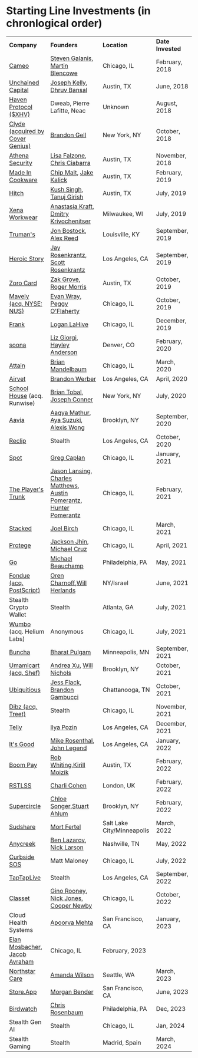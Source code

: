 # Starting Line Investments (in chronlogical order)

<table>
  <tr>
    <td> <b>Company</b> </td>
    <td> <b>Founders</b> </td>
    <td> <b>Location</b> </td>
    <td> <b>Date Invested</b> </td>
  </tr>
    <tr>
      <td> <a href="http://www.cameo.com">Cameo</a></td>
      <td> <a href="https://twitter.com/Mr3ONE2">Steven Galanis</a>, <a href="https://www.linkedin.com/in/martin-blencowe-b1768114a/">Martin Blencowe</a> </td>
      <td> Chicago, IL </td>
      <td> February, 2018 </td>
  </tr>
      <tr>
        <td> <a href="http://www.unchained-capital.com">Unchained Capital</a></td>
        <td> <a href="https://twitter.com/josephkelly">Joseph Kelly</a>, <a href="https://twitter.com/dhruvbansal">Dhruv Bansal</a> </td>
      <td> Austin, TX </td>
      <td> June, 2018 </td>
  </tr>
      <tr>
        <td> <a href="http://www.havenprotocol.com">Haven Protocol ($XHV)</a></td>
        <td> Dweab, Pierre Lafitte, Neac </td>
      <td> Unknown </td>
      <td> August, 2018 </td>
  </tr>
        <tr>
          <td> <a href="http://www.joinclyde.com">Clyde (acquired by Cover Genius)</a></td>
          <td> <a href="https://www.linkedin.com/in/brandon-gell-37836599/">Brandon Gell</a> </td>
      <td> New York, NY </td>
      <td> October, 2018 </td>
  </tr>
        <tr>
          <td> <a href="http://www.athena-security.com">Athena Security</a></td>
          <td> <a href="https://twitter.com/LisaFalzone">Lisa Falzone</a>, <a href="https://www.linkedin.com/in/ccciabarra/">Chris Ciabarra</a> </td>
      <td> Austin, TX </td>
      <td> November, 2018 </td>
  </tr>
  </tr>
        <tr>
  <td><a href="http://www.madeincookware.com">Made In Cookware</a> </td>
  <td><a href="https://www.linkedin.com/in/bradfordmalt/">Chip Malt</a>, <a href="https://www.linkedin.com/in/jake-kalick-26b44224/">Jake Kalick</a></td>
      <td> Austin, TX </td>
      <td> February, 2019 </td>
  </tr>
       <tr>
  <td><a href="http://www.hitch.net">Hitch</a> </td>
  <td><a href="https://www.linkedin.com/in/kushksingh/">Kush Singh</a>, <a href="https://www.linkedin.com/in/tanuj-girish-9b9873a1/">Tanuj Girish</a></td>
      <td> Austin, TX </td>
      <td> July, 2019 </td>
  </tr>
         <tr>
  <td><a href="https://xenaworkwear.com/">Xena Workwear</a> </td>
  <td><a href="https://www.linkedin.com/in/anastasia-kraft-b10878aa/">Anastasia Kraft</a>, <a href="https://www.linkedin.com/in/dmitrykrivochenitser/">Dmitry Krivochenitser</a></td>
      <td> Milwaukee, WI </td>
      <td> July, 2019 </td>
  </tr>
        <tr>
  <td><a href="https://www.trumans.com/">Truman's</a> </td>
  <td><a href="https://www.linkedin.com/in/jonbostock/">Jon Bostock</a>, <a href="https://www.linkedin.com/in/areed34/">Alex Reed</a></td>
      <td> Louisville, KY </td>
      <td> September, 2019 </td>
  </tr>
          <tr>
  <td><a href="https://www.figments.gg/">Heroic Story</a> </td>
  <td><a href="https://www.linkedin.com/in/jay-rosenkrantz-05846511b/">Jay Rosenkrantz</a>, <a href="https://www.linkedin.com/in/scottrosenkrantz/">Scott Rosenkrantz</a></td>
      <td> Los Angeles, CA </td>
      <td> September, 2019 </td>
  </tr>
            <tr>
  <td><a href="https://www.zorocard.com/">Zoro Card</a> </td>
  <td><a href="https://www.linkedin.com/in/zakgrove/">Zak Grove</a>, <a href="https://www.linkedin.com/in/rogeralanmorris/">Roger Morris</a></td>
      <td> Austin, TX </td>
      <td> October, 2019 </td>
  </tr>
              <tr>
  <td><a href="https://www.mavely.life/">Mavely (acq. NYSE: NUS)</a> </td>
  <td><a href="https://www.linkedin.com/in/evanjwray/">Evan Wray</a>, <a href="https://www.linkedin.com/in/peggy-o-flaherty-50642426/">Peggy O'Flaherty</a></td>
      <td> Chicago, IL </td>
      <td> October, 2019 </td>
  </tr>
                <tr>
  <td><a href="https://getfrank.com/">Frank</a> </td>
  <td><a href="linkedin.com/in/loganlahive/">Logan LaHive</a></td>
      <td> Chicago, IL </td>
      <td> December, 2019 </td>
  </tr>
                <tr>
  <td><a href="https://www.soona.co">soona</a> </td>
  <td><a href="https://www.linkedin.com/in/elizabethgiorgi/">Liz Giorgi</a>, <a href="https://www.linkedin.com/in/hayleyanderson/">Hayley Anderson</a></td>
      <td> Denver, CO </td>
      <td> February, 2020 </td>
  </tr>
                  <tr>
  <td><a href="https://www.attaindata.io/">Attain</a> </td>
  <td><a href="https://www.linkedin.com/in/brianmandelbaum/">Brian Mandelbaum</a> </td>
      <td> Chicago, IL </td>
      <td> March, 2020 </td>
  </tr>
                  <tr>
  <td><a href="https://www.airvet.com">Airvet</a> </td>
  <td><a href="https://www.linkedin.com/in/brandonwerber/">Brandon Werber</a></td>
      <td> Los Angeles, CA </td>
      <td> April, 2020 </td>
  </tr>
      <tr>
  <td><a href="https://www.getschoolhouse.com">School House</a> (acq. Runwise)</td>
  <td><a href="https://www.linkedin.com/in/brian-tobal-a4946911/">Brian Tobal</a>, <a href="https://www.linkedin.com/in/joseph-connor-b6a96a16/">Joseph Conner</a></td>
      <td> New York, NY </td>
      <td> July, 2020 </td>
  </tr>
  <tr>
    <td><a href="https://www.aavia.io">Aavia</a> </td>
  <td><a href="https://www.linkedin.com/in/aagyamathur/">Aagya Mathur</a>, <a href="https://www.linkedin.com/in/aksuzuki/">Aya Suzuki</a>,  <a href="https://www.linkedin.com/in/alexis-wong-aavia/">Alexis Wong</a> </td>
      <td> Brooklyn, NY </td>
      <td> September, 2020 </td>
  </tr>
  <tr>
      <td><a href="https://www.reclip.app/">Reclip</a> </td>
  <td>Stealth </td>
      <td> Los Angeles, CA </td>
      <td> October, 2020 </td>
  </tr>
    <tr>
      <td><a href="https://www.meetwithspot.com">Spot</a> </td>
  <td><a href="https://www.linkedin.com/in/gregcaplan/">Greg Caplan</a></td>
      <td> Chicago, IL </td>
      <td> January, 2021 </td>
  </tr>
    <tr>
  <td><a href="https://www.theplayerstrunk.com">The Player's Trunk</a></td>
  <td><a href="https://www.linkedin.com/in/jason-lansing/">Jason Lansing</a>, <a href="https://www.linkedin.com/in/cmatt1/">Charles Matthews</a>, <a href="https://www.linkedin.com/in/austin-pomerantz-56557b155/">Austin Pomerantz</a>, <a href="https://www.linkedin.com/in/hunter-pomerantz/">Hunter Pomerantz</a>  </td>
      <td> Chicago, IL </td>
      <td> February, 2021 </td>
  </tr>
     <tr>
  <td><a href="https://www.stackedinvest.com">Stacked</a></td>
  <td><a href="https://www.linkedin.com/in/joelbirch1/">Joel Birch</a></td>
      <td> Chicago, IL </td>
      <td> March, 2021 </td>
  </tr>
    <tr>
  <td><a href="https://www.protege.com">Protege</a></td>
  <td><a href="https://www.linkedin.com/in/jacksonjhin/">Jackson Jhin</a>, <a href="https://www.linkedin.com/in/mdcruz/">Michael Cruz</a></td>
      <td> Chicago, IL </td>
      <td> April, 2021 </td>
  </tr>
      <tr>
  <td><a href="https://www.drivego.com">Go</a></td>
  <td><a href="https://www.linkedin.com/in/michaeltbeauchamp/">Michael Beauchamp</a> </td>
      <td> Philadelphia, PA </td>
      <td> May, 2021 </td>
  </tr>
      <tr>
  <td><a href="https://www.getfondue.com">Fondue (acq. PostScript)</a></td>
  <td><a href="https://www.linkedin.com/in/orencharnoff/">Oren Charnoff</a>,<a href="https://www.linkedin.com/in/williamherlands/">Will Herlands</a> </td>
      <td> NY/Israel </td>
      <td> June, 2021 </td>
  </tr>
      <tr>
  <td>Stealth Crypto Wallet</td>
  <td>Stealth</td>
      <td> Atlanta, GA </td>
      <td> July, 2021 </td>
  </tr>
        <tr>
  <td><a href="https://wum.bo/">Wumbo</a> (acq. Helium Labs)</td>
  <td>Anonymous</td>
      <td> Chicago, IL </td>
      <td> July, 2021 </td>
  </tr>
        <tr>
  <td><a href="https://www.gobuncha.com">Buncha</a></td>
  <td><a href="https://www.linkedin.com/in/bpulgam/">Bharat Pulgam</a></td>
      <td> Minneapolis, MN </td>
      <td> September, 2021 </td>
  </tr>
          <tr>
  <td><a href="https://www.umamicart.com">Umamicart (acq. Shef)</a></td>
  <td><a href="https://www.linkedin.com/in/andrea-xu-she-her-35ba9435/">Andrea Xu</a>, <a href="https://www.linkedin.com/in/wsumnernichols/">Will Nichols</a></td>
      <td> Brooklyn, NY </td>
      <td> October, 2021 </td>
  </tr>
      <tr>
  <td><a href="https://www.ubiquitousinfluence.com">Ubiquitious</a></td>
  <td><a href="https://www.linkedin.com/in/jess-flack/">Jess Flack</a>, <a href="https://www.linkedin.com/in/brandongambucci/">Brandon Gambucci</a></td>
      <td> Chattanooga, TN </td>
      <td> October, 2021 </td>
  </tr>
    <tr>
  <td><a href="https://www.thedibz.com">Dibz (acq. Treet)</a></td>
  <td>Stealth</td>
      <td> Chicago, IL </td>
      <td> November, 2021 </td>
  </tr>
    <tr>
  <td><a href="http://www.freetelly.com">Telly</a></td>
  <td><a href="https://www.linkedin.com/in/ipozin/">Ilya Pozin</a></td>
      <td> Los Angeles, CA </td>
      <td> December, 2021 </td>
  </tr>
     <tr>
  <td><a href="https://www.itsgood.life/">It's Good</a></td>
  <td><a href="https://www.linkedin.com/in/mike-rosenthal-648714/">Mike Rosenthal</a>, <a href="https://www.johnlegend.com/">John Legend</a></td>
      <td> Los Angeles, CA </td>
      <td> January, 2022 </td>
  </tr>
     <tr>
  <td><a href="https://www.boompay.app">Boom Pay</a></td>
  <td><a href="https://www.linkedin.com/in/robwhiting/">Rob Whiting</a>,<a href="https://www.linkedin.com/in/robwhiting/">Kirill Moizik</a> </td>
      <td> Austin, TX </td>
      <td> February, 2022 </td>
  </tr>
   <tr>
  <td><a href="www.rstlss.xyz">RSTLSS</a></td>
  <td><a href="https://www.linkedin.com/in/charlicohen/">Charli Cohen</a></td>
      <td> London, UK </td>
      <td> February, 2022 </td>
  </tr>
       <tr>
  <td><a href="https://supercircle.world/">Supercircle</a></td>
  <td><a href="https://www.linkedin.com/in/chloe-marie-songer-9b43302a/">Chloe Songer</a>,<a href="https://www.linkedin.com/in/stuart-ahlum-7126647b/">Stuart Ahlum</a> </td>
      <td> Brooklyn, NY </td>
      <td> February, 2022 </td>
  </tr>
     <tr>
  <td><a href="https://www.sudshare.com">Sudshare</a></td>
  <td><a href="https://www.linkedin.com/in/mortfertel/">Mort Fertel</a></td>
      <td> Salt Lake City/Minneapolis </td>
      <td> March, 2022 </td>
  </tr>
     <tr>
  <td><a href="https://anycreek.com/">Anycreek</a></td>
  <td><a href="https://www.linkedin.com/in/benjamin-lazarov-43495b26/">Ben Lazarov</a>, <a href="https://www.linkedin.com/in/nickclarson/">Nick Larson</a></td>
      <td> Nashville, TN </td>
      <td> May, 2022 </td>
  </tr>
      <tr>
  <td><a href="https://www.curbsidesos.com/roadside-assistance/">Curbside SOS</a></td>
  <td>Matt Maloney</td>
      <td> Chicago, IL </td>
      <td> July, 2022 </td>
  </tr>
      <tr>
  <td><a href="https://www.taptaplive.com/">TapTapLive</a></td>
  <td>Stealth</td>
      <td> Los Angeles, CA </td>
      <td> September, 2022 </td>
  </tr>
        <tr>
  <td><a href="www.classet.org">Classet</a></td>
  <td><a href="https://www.linkedin.com/in/gino-rooney-9792722b/">Gino Rooney</a>, <a href="https://www.linkedin.com/in/nick-jones-12838680/">Nick Jones</a>, <a href="https://www.linkedin.com/in/coopernewby/">Cooper Newby</a></td>
      <td> Chicago, IL </td>
      <td> October, 2022 </td>
  </tr>
  <tr>
    <td>Cloud Health Systems</td>
  <td><a href="https://www.linkedin.com/in/apoorvamehta/">Apoorva Mehta</a></td>
      <td> San Francisco, CA </td>
      <td> January, 2023 </td>
  </tr>
  <tr>
      <td><a href="https://www.bookpinch.com>Pinch</a></td>
  <td><a href="https://www.linkedin.com/in/elanmosbacher/">Elan Mosbacher</a>, <a href="https://www.linkedin.com/in/jacob-avraham-78bb701b6/">Jacob Avraham</a></td>
      <td> Chicago, IL </td>
      <td> February, 2023 </td>
  </tr>
    <tr>
  <td><a href="https://northstarcare.com/">Northstar Care</a></td>
  <td><a href="https://www.linkedin.com/in/amandawilsonmd/">Amanda Wilson</a></td>
      <td> Seattle, WA </td>
      <td> March, 2023 </td>
  </tr>
  <tr>
  <td><a href="https://www.store.app">Store.App</a></td>
  <td><a href="https://www.linkedin.com/in/morganbender/">Morgan Bender</a></td>
      <td> San Francisco, CA </td>
      <td> June, 2023 </td>
  </tr>  
    <tr>
  <td><a href="https://www.birdwatch.com">Birdwatch</a></td>
  <td><a href="https://www.linkedin.com/in/chrisrosenbaum/">Chris Rosenbaum</a></td>
      <td> Philadelphia, PA </td>
      <td> Dec, 2023 </td>
  </tr>  
     <tr>
  <td>Stealth Gen AI</td>
  <td>Stealth</td>
      <td> Chicago, IL </td>
      <td> Jan, 2024 </td>
  </tr>  
       <tr>
  <td>Stealth Gaming</td>
  <td>Stealth</td>
      <td> Madrid, Spain </td>
      <td> March, 2024 </td>
  </tr>  
  </table>
  
